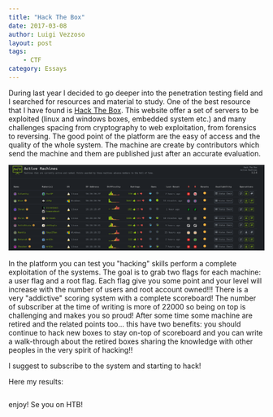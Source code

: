 ```yaml
---
title: "Hack The Box"
date: 2017-03-08
author: Luigi Vezzoso
layout: post
tags: 
    - CTF
category: Essays
---
```


During last year I decided to go deeper into the penetration testing field and I searched for resources and material to study. One of the best resource that I have found is [Hack The Box](https://www.hackthebox.eu).
This website offer a set of servers to be exploited (linux and windows boxes, embedded system etc.) and many challenges spacing from cryptography to web exploitation, from forensics to reversing.
The good point of the platform are the easy of access and the quality of the whole system. The machine are create by contributors which send the machine and them are published just after an accurate evaluation.

![htb](assets/postimages/hackthebox.png)

In the platform you can test you "hacking" skills perform a complete exploitation of the systems. The goal is to grab two flags for each machine: a user flag and a root flag. Each flag give you some point and your level will increase with the number of users and root account owned!!! There is a very "addictive" scoring system with a complete scoreboard! The number of subscriber at the time of writing is more of 22000 so being on top is challenging and makes you so proud! After some time some machine are retired and the related points too... this have two benefits: you should continue to hack new boxes to stay on-top of scoreboard and you can write a walk-through about the retired boxes sharing the knowledge with other peoples in the very spirit of hacking!!

I suggest to subscribe to the system and starting to hack!

Here my results:

<div>
<div id="560632683945746069" align="left" style="width: 100%; overflow-y: hidden;" class="wcustomhtml">
<script src="https://www.hackthebox.eu/badge/3359">
</script>
</div>
</div>

enjoy! Se you on HTB!
